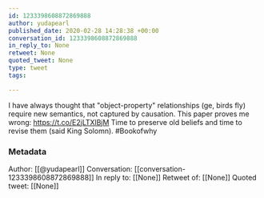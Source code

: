 ```yaml
---
id: 1233398608872869888
author: yudapearl
published_date: 2020-02-28 14:28:38 +00:00
conversation_id: 1233398608872869888
in_reply_to: None
retweet: None
quoted_tweet: None
type: tweet
tags:

---
```


I have always thought that "object-property" relationships (ge, birds fly) require new semantics, not captured by causation. This paper proves me wrong: https://t.co/E2jLTXlBjM
Time to preserve old beliefs and time to revise them (said King Solomn). #Bookofwhy

### Metadata

Author: [[@yudapearl]]
Conversation: [[conversation-1233398608872869888]]
In reply to: [[None]]
Retweet of: [[None]]
Quoted tweet: [[None]]
